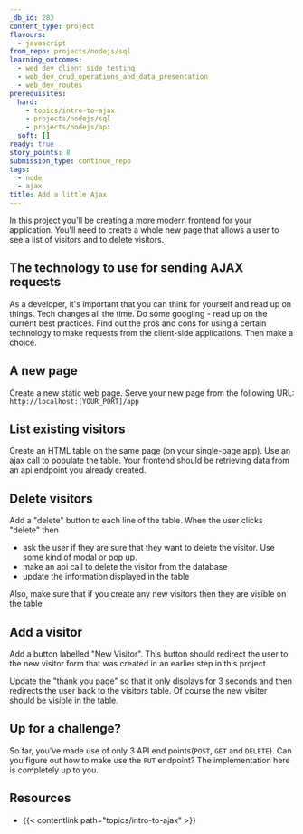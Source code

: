 ```yaml
---
_db_id: 283
content_type: project
flavours:
  - javascript
from_repo: projects/nodejs/sql
learning_outcomes:
  - wed_dev_client_side_testing
  - web_dev_crud_operations_and_data_presentation
  - web_dev_routes
prerequisites:
  hard:
    - topics/intro-to-ajax
    - projects/nodejs/sql
    - projects/nodejs/api
  soft: []
ready: true
story_points: 8
submission_type: continue_repo
tags:
  - node
  - ajax
title: Add a little Ajax
---
```


In this project you'll be creating a more modern frontend for your application. You'll need to create a whole new page that allows a user to see a list of visitors and to delete visitors.

## The technology to use for sending AJAX requests

As a developer, it's important that you can think for yourself and read up on things. Tech changes all the time.
Do some googling - read up on the current best practices. Find out the pros and cons for using a certain technology to make requests from the client-side applications. Then make a choice.

## A new page

Create a new static web page. Serve your new page from the following URL: `http://localhost:[YOUR_PORT]/app`

## List existing visitors

Create an HTML table on the same page (on your single-page app). Use an ajax call to populate the table. Your frontend should be retrieving data from an api endpoint you already created.

## Delete visitors

Add a "delete" button to each line of the table. When the user clicks "delete" then

- ask the user if they are sure that they want to delete the visitor. Use some kind of modal or pop up.
- make an api call to delete the visitor from the database
- update the information displayed in the table

Also, make sure that if you create any new visitors then they are visible on the table

## Add a visitor

Add a button labelled "New Visitor". This button should redirect the user to the new visitor form that was created in an earlier step in this project.

Update the "thank you page" so that it only displays for 3 seconds and then redirects the user back to the visitors table. Of course the new visiter should be visible in the table.

## Up for a challenge?

So far, you've made use of only 3 API end points(`POST`, `GET` and `DELETE`). Can you figure out how to make use the `PUT` endpoint? The implementation here is completely up to you.

## Resources

- {{< contentlink path="topics/intro-to-ajax" >}}
